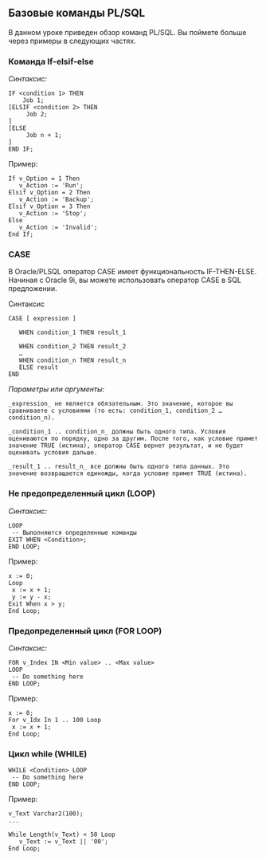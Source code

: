 ## Базовые команды PL/SQL

В данном уроке приведен обзор команд PL/SQL. Вы поймете больше через примеры в следующих частях.

### Команда If-elsif-else

_Синтаксис:_

```
IF <condition 1> THEN
    Job 1;
[ELSIF <condition 2> THEN
     Job 2;
]
[ELSE
     Job n + 1;
]
END IF;
```

Пример:

```
If v_Option = 1 Then
   v_Action := 'Run';
Elsif v_Option = 2 Then
   v_Action := 'Backup';
Elsif v_Option = 3 Then
   v_Action := 'Stop';
Else
   v_Action := 'Invalid';
End If;
```

### CASE

В Oracle/PLSQL оператор CASE имеет функциональность IF-THEN-ELSE. Начиная с Oracle 9i, вы можете использовать оператор CASE в SQL предложении.

Синтаксис
```
CASE [ expression ]

   WHEN condition_1 THEN result_1

   WHEN condition_2 THEN result_2
   …
   WHEN condition_n THEN result_n
   ELSE result
END
```

_Параметры или аргументы:_
```
_expression_ не является обязательным. Это значение, которое вы сравниваете с условиями (то есть: condition_1, condition_2 … condition_n).

_condition_1 .. condition_n_ должны быть одного типа. Условия оцениваются по порядку, одно за другим. После того, как условие примет значение TRUE (истина), оператор CASE вернет результат, и не будет оценивать условия дальше.

_result_1 .. result_n_ все должны быть одного типа данных. Это значение возвращается единожды, когда условие примет TRUE (истина).
```

### Не предопределенный цикл (LOOP)

_Синтаксис:_

```
LOOP
 -- Выполняются определенные команды
EXIT WHEN <Condition>;
END LOOP;
```

Пример:

```
x := 0;
Loop
 x := x + 1;
 y := y - x;
Exit When x > y;
End Loop;
```

### Предопределенный цикл (FOR LOOP)

_Синтаксис:_

```
FOR v_Index IN <Min value> .. <Max value>
LOOP
 -- Do something here
END LOOP;
```

Пример:

```
x := 0;
For v_Idx In 1 .. 100 Loop
 x := x + 1;
End Loop;
```

### Цикл while (WHILE)

```
WHILE <Condition> LOOP
 -- Do something here
END LOOP;
```

Пример:

```
v_Text Varchar2(100);
...
 
While Length(v_Text) < 50 Loop
   v_Text := v_Text || '00';
End Loop;
```

